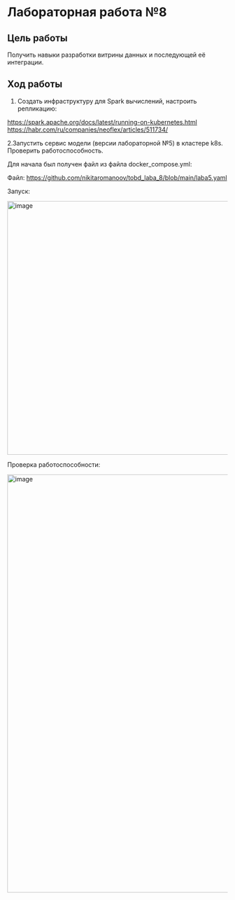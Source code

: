 # Лабораторная работа №8
## Цель работы
Получить навыки разработки витрины данных и последующей её интеграции.

## Ход работы


1. Создать инфраструктуру для Spark вычислений, настроить репликацию:

https://spark.apache.org/docs/latest/running-on-kubernetes.html
https://habr.com/ru/companies/neoflex/articles/511734/

2.Запустить сервис модели (версии лабораторной №5) в кластере k8s.
Проверить работоспособность.

Для начала был получен файл из файла  docker_compose.yml:

Файл: https://github.com/nikitaromanoov/tobd_laba_8/blob/main/laba5.yaml

Запуск:

<img width="580" alt="image" src="https://github.com/nikitaromanoov/tobd_laba_8/assets/91135334/3764d85b-62fd-4fb2-9622-6bfd1f24cef7">

Проверка работоспособности:

<img width="956" alt="image" src="https://github.com/nikitaromanoov/tobd_laba_8/assets/91135334/d3e3e3d5-f896-433d-b264-e08d21293321">
